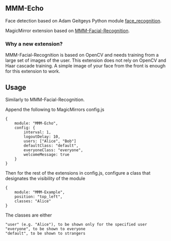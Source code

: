 ## MMM-Echo

Face detection based on Adam Geitgeys Python module [face_recognition](https://github.com/ageitgey/face_recognition).

MagicMirror extension based on [MMM-Facial-Recognition](https://github.com/paviro/MMM-Facial-Recognition).

### Why a new extension?

MMM-Facial-Recognition is based on OpenCV and needs training from a large set of images of the user. This extension does not rely on OpenCV and Haar cascade training. A simple image of your face from the front is enough for this extension to work.

## Usage

Similarly to MMM-Facial-Recognition.

Append the following to MagicMirrors config.js

    {
        module: "MMM-Echo",
        config: {
            interval: 1,
            logoutDelay: 10,
            users: ["Alice", "Bob"]
            defaultClass: "default",
            everyoneClass: "everyone",
            welcomeMessage: true
        }
    }

Then for the rest of the extensions in config.js, configure a class that designates the visibility of the module

    {
        module: "MMM-Example",
        position: "top_left",
        classes: "Alice"
    }

The classes are either

    "user" (e.g. "Alice"), to be shown only for the specified user
    "everyone", to be shown to everyone
    "default", to be shown to strangers
